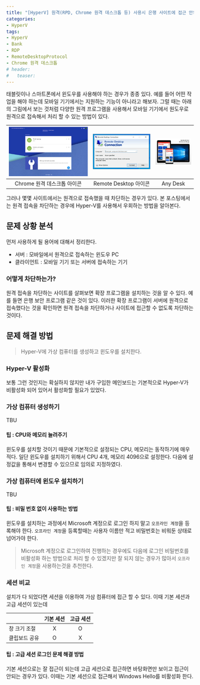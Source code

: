 ```yaml
---
title: "[HyperV] 원격(RPD, Chrome 원격 데스크톱 등) 사용시 은행 사이트에 접근 안되는 것을 HyperV로 해결하기"
categories:
- HyperV
tags: 
- HyperV
- Bank
- RDP
- RemoteDesktopProtocol
- Chrome 원격 데스크톱
# header:
#   teaser: 
---
```


태블릿이나 스마트폰에서 윈도우를 사용해야 하는 경우가 종종 있다. 예를 들어 어떤 작업을 해야 하는데 모바일 기기에서는 지원하는 기능이 아니라고 해보자. 그럴 때는 아래의 그림에서 보는 것처럼 다양한 원격 프로그램을 사용해서 모바일 기기에서 원도우로 원격으로 접속해서 처리 할 수 있는 방법이 있다.

|![](/assets/images/undefined/unnamed.jpg)|![](/assets/images/undefined/img.jpg)|![](/assets/images/undefined/index.jpg)|
|:---:|:---:|:---:|
|Chrome 원격 데스크톱 아이콘|Remote Desktop 아이콘|Any Desk|

그러나 몇몇 사이트에서는 원격으로 접속했을 때 차단하는 경우가 있다. 본 포스팅에서는 원격 접속을 차단하는 경우에 Hyper-V를 사용해서 우회하는 방법을 알아본다.

## 문제 상황 분석

먼저 사용하게 될 용어에 대해서 정리한다.

* 서버 : 모바일에서 원격으로 접속하는 윈도우 PC
* 클라이언트 : 모바일 기기 또는 서버에 접속하는 기기

### 어떻게 차단하는가?

원격 접속을 차단하는 사이트를 살펴보면 확장 프로그램을 설치하는 것을 알 수 있다. 예를 들면 은행 보안 프로그램 같은 것이 있다. 이러한 확장 프로그램이 서버에 원격으로 접속했다는 것을 확인하면 원격 접속을 차단하거나 사이트에 접근할 수 없도록 차단하는 것이다.

## 문제 해결 방법

> Hyper-V에 가상 컴퓨터를 생성하고 윈도우를 설치한다.

### Hyper-V 활성화

보통 그런 것인지는 확실하지 않지만 내가 구입한 메인보드는 기본적으로 Hyper-V가 비활성화 되어 있어서 활성화할 필요가 있었다.

### 가상 컴퓨터 생성하기

TBU

#### 팁 : CPU와 메모리 늘려주기

윈도우를 설치할 것이기 때문에 기본적으로 설정되는 CPU, 메모리는 동작하기에 매우 적다. 일단 윈도우를 설치하기 위해서 CPU 4개, 메모리 4096으로 설정한다. 다음에 설정값을 통해서 변경할 수 있으므로 임의로 지정하였다.

### 가상 컴퓨터에 윈도우 설치하기

TBU

#### 팁 : 비밀 번호 없이 사용하는 방법

윈도우를 설치하는 과정에서 Microsoft 계정으로 로그인 하지 말고 ```오프라인 계정```을 등록해야 한다. ```오프라인 계정```을 등록할때는 사용자 이름만 적고 비밀번호는 비워둔 상태로 넘어가야 한다.

> Microsoft 계정으로 로그인하여 진행하는 경우에도 다음에 로그인 비밀번호를 비활성화 하는 방법으로 처리 할 수 있겠지만 잘 되지 않는 경우가 많아서 ```오프라인 계정```을 사용하는것을 추천한다.

### 세션 비교

설치가 다 되었다면 세션을 이용하여 가삼 컴퓨터에 접근 할 수 있다. 이때 기본 세션과 고급 세션이 있는데 

||기본 세션|고급 세션|
|:---|:---:|:---:|
|창 크기 조절|X|O|
|클립보드 공유|O|X|

#### 팁 : 고급 세션 로그인 문제 해결 방법

기본 세션으로는 잘 접근이 되는데 고급 세션으로 접근하면 바탕화면만 보이고 접근이 안되는 경우가 있다. 이때는 기본 세션으로 접근해서 Windows Hello를 비활성화 한다.